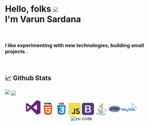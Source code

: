 <h1>
  Hello, folks  <img src="https://raw.githubusercontent.com/MartinHeinz/MartinHeinz/master/wave.gif" width="30px"> 
  <br> I'm Varun Sardana
</h1>
<br>
<h3> I like experimenting with new technologies, building small projects .
</h3>
<br>
<h2>📈 Github Stats </h2>
<img src="https://github-readme-stats.vercel.app/api?username=varunsardana004&show_icons=true&theme=radical"/>


<img  align="center" src="https://github-readme-stats.vercel.app/api/top-langs?username=varunsardana004&theme=dark&hide_langs_below=1"/>

<br>
<p align="center"> 
<img src=https://raw.githubusercontent.com/devicons/devicon/master/icons/visualstudio/visualstudio-plain.svg alt=vs-code width="50" height="50"/>
<img src=https://raw.githubusercontent.com/github/explore/80688e429a7d4ef2fca1e82350fe8e3517d3494d/topics/html/html.png alt=html5 width="40" height="40"/> 
<img src=https://raw.githubusercontent.com/github/explore/80688e429a7d4ef2fca1e82350fe8e3517d3494d/topics/css/css.png alt=css3 width="40" height="40"/>
<img src=https://raw.githubusercontent.com/github/explore/80688e429a7d4ef2fca1e82350fe8e3517d3494d/topics/javascript/javascript.png alt=javascript width="40" height="40"/> 
<img src=https://raw.githubusercontent.com/github/explore/80688e429a7d4ef2fca1e82350fe8e3517d3494d/topics/bootstrap/bootstrap.png alt=Bootstrap width="40" height="40"/> 
<img src=https://raw.githubusercontent.com/github/explore/80688e429a7d4ef2fca1e82350fe8e3517d3494d/topics/java/java.png alt=java width="40" height="40"/> 
<img src=https://raw.githubusercontent.com/github/explore/ccc16358ac4530c6a69b1b80c7223cd2744dea83/topics/php/php.png alt=java width="40" height="40"/> 
<img src=https://raw.githubusercontent.com/devicons/devicon/master/icons/mysql/mysql-plain-wordmark.svg alt=mysql width="50" height="50"/>
 <br>

 <img src=http://hits.dwyl.com/varunsardana004/{project}.svg alt=vs-code width="100" height="30"/>
